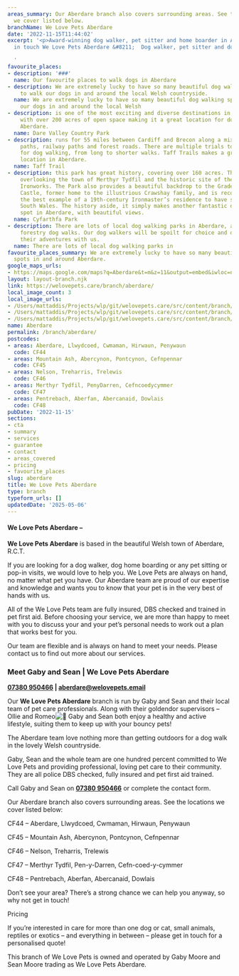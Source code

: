 ```yaml
---
areas_summary: Our Aberdare branch also covers surrounding areas. See the locations
  we cover listed below.
branchName: We Love Pets Aberdare
date: '2022-11-15T11:44:02'
excerpt: '<p>Award-winning dog walker, pet sitter and home boarder in Aberdare Get
  in touch We Love Pets Aberdare &#8211;  Dog walker, pet sitter and dog boarder&hellip;</p>

  '
favourite_places:
- description: '###'
  name: Our favourite places to walk dogs in Aberdare
- description: We are extremely lucky to have so many beautiful dog walking spots
    to walk our dogs in and around the local Welsh countryside.
  name: We are extremely lucky to have so many beautiful dog walking spots to walk
    our dogs in and around the local Welsh
- description: is one of the most exciting and diverse destinations in South Wales,
    with over 200 acres of open space making it a great location for dog walking in
    Aberdare.
  name: Dare Valley Country Park
- description: runs for 55 miles between Cardiff and Brecon along a mixture of riverside
    paths, railway paths and forest roads. There are multiple trials to choose from
    for dog walking, from long to shorter walks. Taff Trails makes a great dog walking
    location in Aberdare.
  name: Taff Trail
- description: this park has great history, covering over 160 acres. The park is positioned
    overlooking the town of Merthyr Tydfil and the historic site of the Cyfarthfa
    Ironworks. The Park also provides a beautiful backdrop to the Grade I listed Cyfarthfa
    Castle, former home to the illustrious Crawshay family, and is recognised as being
    the best example of a 19th-century Ironmaster’s residence to have survived in
    South Wales. The history aside, it simply makes another fantastic dog walking
    spot in Aberdare, with beautiful views.
  name: Cyfarthfa Park
- description: There are lots of local dog walking parks in Aberdare, as well as various
    forestry dog walks. Our dog walkers will be spoilt for choice and dogs will love
    their adventures with us.
  name: There are lots of local dog walking parks in
favourite_places_summary: We are extremely lucky to have so many beautiful dog walking
  spots in and around Aberdare.
google_maps_urls:
- https://maps.google.com/maps?q=Aberdare&t=m&z=11&output=embed&iwloc=near
layout: layout-branch.njk
link: https://welovepets.care/branch/aberdare/
local_image_count: 3
local_image_urls:
- /Users/mattaddis/Projects/wlp/git/welovepets.care/src/content/branch/images/aberdare/Gaby-and-Sean-Dog-Walker-in-Aberdare-scaled.jpg
- /Users/mattaddis/Projects/wlp/git/welovepets.care/src/content/branch/images/aberdare/7-min-scaled.jpg
- /Users/mattaddis/Projects/wlp/git/welovepets.care/src/content/branch/images/aberdare/We-Love-Pets-Aberdare-Dog-Walker-scaled.jpg
name: Aberdare
permalink: /branch/aberdare/
postcodes:
- areas: Aberdare, Llwydcoed, Cwmaman, Hirwaun, Penywaun
  code: CF44
- areas: Mountain Ash, Abercynon, Pontcynon, Cefnpennar
  code: CF45
- areas: Nelson, Treharris, Trelewis
  code: CF46
- areas: Merthyr Tydfil, PenyDarren, Cefncoedycymmer
  code: CF47
- areas: Pentrebach, Aberfan, Abercanaid, Dowlais
  code: CF48
pubDate: '2022-11-15'
sections:
- cta
- summary
- services
- guarantee
- contact
- areas_covered
- pricing
- favourite_places
slug: aberdare
title: We Love Pets Aberdare
type: branch
typeform_urls: []
updatedDate: '2025-05-06'
---
```


#### **We Love Pets Aberdare –**

**We Love Pets Aberdare** is based in the beautiful Welsh town of Aberdare, R.C.T.

If you are looking for a dog walker, dog home boarding or any pet sitting or pop-in visits, we would love to help you. We Love Pets are always on hand, no matter what pet you have. Our Aberdare team are proud of our expertise and knowledge and wants you to know that your pet is in the very best of hands with us.

All of the We Love Pets team are fully insured, DBS checked and trained in pet first aid. Before choosing your service, we are more than happy to meet with you to discuss your and your pet’s personal needs to work out a plan that works best for you. 

Our team are flexible and is always on hand to meet your needs. Please contact us to find out more about our services.

### **Meet Gaby and Sean | We Love Pets Aberdare**

**[**07380 950466**](tel:07380950466) | [aberdare@welovepets.email](mailto:aberdare@welovepets.email)**

Our **We Love Pets Aberdare** branch is run by Gaby and Sean and their local team of pet care professionals. Along with their goldendor supervisors – Ollie and Romeo![🐾](https://s.w.org/images/core/emoji/14.0.0/svg/1f43e.svg) Gaby and Sean both enjoy a healthy and active lifestyle, suiting them to keep up with your bouncy pets!

The Aberdare team love nothing more than getting outdoors for a dog walk in the lovely Welsh countryside. 

Gaby, Sean and the whole team are one hundred percent committed to We Love Pets and providing professional, loving pet care to their community. They are all police DBS checked, fully insured and pet first aid trained.

Call Gaby and Sean on [**07380 950466**](tel:07380950466) or complete the contact form.

Our Aberdare branch also covers surrounding areas. See the locations we cover listed below:

CF44 – Aberdare, Llwydcoed, Cwmaman, Hirwaun, Penywaun

CF45 – Mountain Ash, Abercynon, Pontcynon, Cefnpennar

CF46 – Nelson, Treharris, Trelewis

CF47 – Merthyr Tydfil, Pen-y-Darren, Cefn-coed-y-cymmer

CF48 – Pentrebach, Aberfan, Abercanaid, Dowlais

Don’t see your area? There’s a strong chance we can help you anyway, so why not get in touch!

Pricing

If you’re interested in care for more than one dog or cat, small animals, reptiles or exotics – and everything in between – please get in touch for a personalised quote!

This branch of We Love Pets is owned and operated by Gaby Moore and Sean Moore trading as We Love Pets Aberdare.

